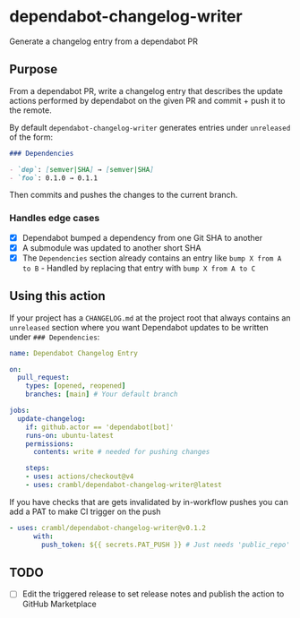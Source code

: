# dependabot-changelog-writer

Generate a changelog entry from a dependabot PR

## Purpose

From a dependabot PR, write a changelog entry that describes the update actions performed by dependabot on the given PR and commit + push it to the remote.

By default `dependabot-changelog-writer` generates entries under `unreleased` of the form:

```markdown
### Dependencies

- `dep`: [semver|SHA] → [semver|SHA]
- `foo`: 0.1.0 → 0.1.1
```

Then commits and pushes the changes to the current branch.

### Handles edge cases

- [x] Dependabot bumped a dependency from one Git SHA to another 
- [x] A submodule was updated to another short SHA
- [x] The `Dependencies` section already contains an entry like `bump X from A to B` - Handled by replacing that entry with `bump X from A to C`

## Using this action

If your project has a `CHANGELOG.md` at the project root that always contains an `unreleased` section where you want Dependabot updates to be written under `### Dependencies`:

```yaml
name: Dependabot Changelog Entry

on:
  pull_request:
    types: [opened, reopened]
    branches: [main] # Your default branch

jobs:
  update-changelog:
    if: github.actor == 'dependabot[bot]'
    runs-on: ubuntu-latest
    permissions:
      contents: write # needed for pushing changes

    steps:
    - uses: actions/checkout@v4
    - uses: crambl/dependabot-changelog-writer@latest
```

If you have checks that are gets invalidated by in-workflow pushes you can add a PAT to make CI trigger on the push

```yaml
- uses: crambl/dependabot-changelog-writer@v0.1.2
      with:
        push_token: ${{ secrets.PAT_PUSH }} # Just needs 'public_repo' scope if your repo is public otherwise needs 'repo'
```

## TODO

- [ ] Edit the triggered release to set release notes and publish the action to GitHub Marketplace
